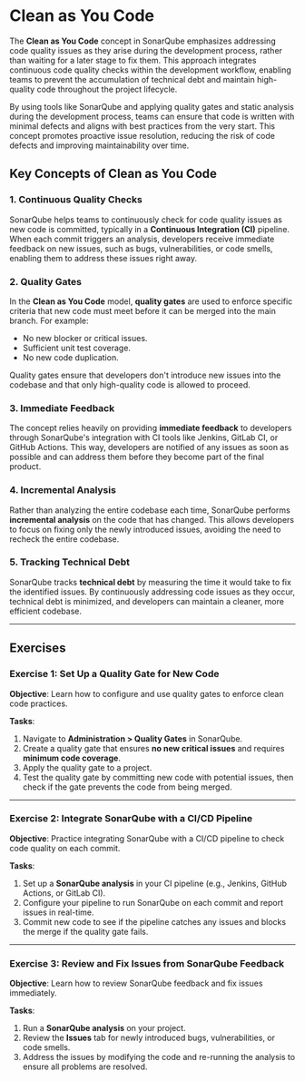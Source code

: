 # Clean as You Code

The **Clean as You Code** concept in SonarQube emphasizes addressing code quality issues as they arise during the development process, rather than waiting for a later stage to fix them. This approach integrates continuous code quality checks within the development workflow, enabling teams to prevent the accumulation of technical debt and maintain high-quality code throughout the project lifecycle.

By using tools like SonarQube and applying quality gates and static analysis during the development process, teams can ensure that code is written with minimal defects and aligns with best practices from the very start. This concept promotes proactive issue resolution, reducing the risk of code defects and improving maintainability over time.

## Key Concepts of Clean as You Code

### 1. Continuous Quality Checks
SonarQube helps teams to continuously check for code quality issues as new code is committed, typically in a **Continuous Integration (CI)** pipeline. When each commit triggers an analysis, developers receive immediate feedback on new issues, such as bugs, vulnerabilities, or code smells, enabling them to address these issues right away.

### 2. Quality Gates
In the **Clean as You Code** model, **quality gates** are used to enforce specific criteria that new code must meet before it can be merged into the main branch. For example:
- No new blocker or critical issues.
- Sufficient unit test coverage.
- No new code duplication.

Quality gates ensure that developers don't introduce new issues into the codebase and that only high-quality code is allowed to proceed.

### 3. Immediate Feedback
The concept relies heavily on providing **immediate feedback** to developers through SonarQube's integration with CI tools like Jenkins, GitLab CI, or GitHub Actions. This way, developers are notified of any issues as soon as possible and can address them before they become part of the final product.

### 4. Incremental Analysis
Rather than analyzing the entire codebase each time, SonarQube performs **incremental analysis** on the code that has changed. This allows developers to focus on fixing only the newly introduced issues, avoiding the need to recheck the entire codebase.

### 5. Tracking Technical Debt
SonarQube tracks **technical debt** by measuring the time it would take to fix the identified issues. By continuously addressing code issues as they occur, technical debt is minimized, and developers can maintain a cleaner, more efficient codebase.

---

## Exercises

### Exercise 1: Set Up a Quality Gate for New Code

**Objective**: 
Learn how to configure and use quality gates to enforce clean code practices.

**Tasks**:
1. Navigate to **Administration > Quality Gates** in SonarQube.
2. Create a quality gate that ensures **no new critical issues** and requires **minimum code coverage**.
3. Apply the quality gate to a project.
4. Test the quality gate by committing new code with potential issues, then check if the gate prevents the code from being merged.

---

### Exercise 2: Integrate SonarQube with a CI/CD Pipeline

**Objective**: 
Practice integrating SonarQube with a CI/CD pipeline to check code quality on each commit.

**Tasks**:
1. Set up a **SonarQube analysis** in your CI pipeline (e.g., Jenkins, GitHub Actions, or GitLab CI).
2. Configure your pipeline to run SonarQube on each commit and report issues in real-time.
3. Commit new code to see if the pipeline catches any issues and blocks the merge if the quality gate fails.

---

### Exercise 3: Review and Fix Issues from SonarQube Feedback

**Objective**: 
Learn how to review SonarQube feedback and fix issues immediately.

**Tasks**:
1. Run a **SonarQube analysis** on your project.
2. Review the **Issues** tab for newly introduced bugs, vulnerabilities, or code smells.
3. Address the issues by modifying the code and re-running the analysis to ensure all problems are resolved.
